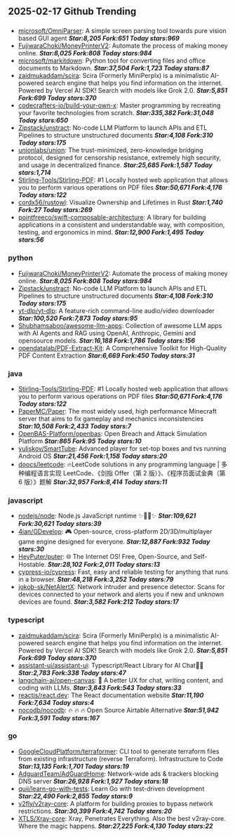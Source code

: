 ## 2025-02-17 Github Trending

### 
* [microsoft/OmniParser](https://github.com/microsoft/OmniParser): A simple screen parsing tool towards pure vision based GUI agent ***Star:8,205 Fork:651 Today stars:969***
* [FujiwaraChoki/MoneyPrinterV2](https://github.com/FujiwaraChoki/MoneyPrinterV2): Automate the process of making money online. ***Star:8,025 Fork:808 Today stars:984***
* [microsoft/markitdown](https://github.com/microsoft/markitdown): Python tool for converting files and office documents to Markdown. ***Star:37,504 Fork:1,723 Today stars:87***
* [zaidmukaddam/scira](https://github.com/zaidmukaddam/scira): Scira (Formerly MiniPerplx) is a minimalistic AI-powered search engine that helps you find information on the internet. Powered by Vercel AI SDK! Search with models like Grok 2.0. ***Star:5,851 Fork:699 Today stars:370***
* [codecrafters-io/build-your-own-x](https://github.com/codecrafters-io/build-your-own-x): Master programming by recreating your favorite technologies from scratch. ***Star:335,382 Fork:31,048 Today stars:650***
* [Zipstack/unstract](https://github.com/Zipstack/unstract): No-code LLM Platform to launch APIs and ETL Pipelines to structure unstructured documents ***Star:4,108 Fork:310 Today stars:175***
* [unionlabs/union](https://github.com/unionlabs/union): The trust-minimized, zero-knowledge bridging protocol, designed for censorship resistance, extremely high security, and usage in decentralized finance. ***Star:25,685 Fork:1,587 Today stars:1,714***
* [Stirling-Tools/Stirling-PDF](https://github.com/Stirling-Tools/Stirling-PDF): #1 Locally hosted web application that allows you to perform various operations on PDF files ***Star:50,671 Fork:4,176 Today stars:122***
* [cordx56/rustowl](https://github.com/cordx56/rustowl): Visualize Ownership and Lifetimes in Rust ***Star:1,740 Fork:27 Today stars:269***
* [pointfreeco/swift-composable-architecture](https://github.com/pointfreeco/swift-composable-architecture): A library for building applications in a consistent and understandable way, with composition, testing, and ergonomics in mind. ***Star:12,900 Fork:1,495 Today stars:56***

### python
* [FujiwaraChoki/MoneyPrinterV2](https://github.com/FujiwaraChoki/MoneyPrinterV2): Automate the process of making money online. ***Star:8,025 Fork:808 Today stars:984***
* [Zipstack/unstract](https://github.com/Zipstack/unstract): No-code LLM Platform to launch APIs and ETL Pipelines to structure unstructured documents ***Star:4,108 Fork:310 Today stars:175***
* [yt-dlp/yt-dlp](https://github.com/yt-dlp/yt-dlp): A feature-rich command-line audio/video downloader ***Star:100,520 Fork:7,873 Today stars:95***
* [Shubhamsaboo/awesome-llm-apps](https://github.com/Shubhamsaboo/awesome-llm-apps): Collection of awesome LLM apps with AI Agents and RAG using OpenAI, Anthropic, Gemini and opensource models. ***Star:16,188 Fork:1,786 Today stars:156***
* [opendatalab/PDF-Extract-Kit](https://github.com/opendatalab/PDF-Extract-Kit): A Comprehensive Toolkit for High-Quality PDF Content Extraction ***Star:6,669 Fork:450 Today stars:31***

### java
* [Stirling-Tools/Stirling-PDF](https://github.com/Stirling-Tools/Stirling-PDF): #1 Locally hosted web application that allows you to perform various operations on PDF files ***Star:50,671 Fork:4,176 Today stars:122***
* [PaperMC/Paper](https://github.com/PaperMC/Paper): The most widely used, high performance Minecraft server that aims to fix gameplay and mechanics inconsistencies ***Star:10,508 Fork:2,433 Today stars:7***
* [OpenBAS-Platform/openbas](https://github.com/OpenBAS-Platform/openbas): Open Breach and Attack Simulation Platform ***Star:865 Fork:95 Today stars:10***
* [yuliskov/SmartTube](https://github.com/yuliskov/SmartTube): Advanced player for set-top boxes and tvs running Android OS ***Star:21,456 Fork:1,158 Today stars:20***
* [doocs/leetcode](https://github.com/doocs/leetcode): 🔥LeetCode solutions in any programming language | 多种编程语言实现 LeetCode、《剑指 Offer（第 2 版）》、《程序员面试金典（第 6 版）》题解 ***Star:32,957 Fork:8,414 Today stars:11***

### javascript
* [nodejs/node](https://github.com/nodejs/node): Node.js JavaScript runtime ✨🐢🚀✨ ***Star:109,621 Fork:30,621 Today stars:39***
* [4ian/GDevelop](https://github.com/4ian/GDevelop): 🎮 Open-source, cross-platform 2D/3D/multiplayer game engine designed for everyone. ***Star:12,887 Fork:932 Today stars:30***
* [HeyPuter/puter](https://github.com/HeyPuter/puter): 🌐 The Internet OS! Free, Open-Source, and Self-Hostable. ***Star:28,102 Fork:2,011 Today stars:13***
* [cypress-io/cypress](https://github.com/cypress-io/cypress): Fast, easy and reliable testing for anything that runs in a browser. ***Star:48,218 Fork:3,252 Today stars:79***
* [jokob-sk/NetAlertX](https://github.com/jokob-sk/NetAlertX): Network intruder and presence detector. Scans for devices connected to your network and alerts you if new and unknown devices are found. ***Star:3,582 Fork:212 Today stars:17***

### typescript
* [zaidmukaddam/scira](https://github.com/zaidmukaddam/scira): Scira (Formerly MiniPerplx) is a minimalistic AI-powered search engine that helps you find information on the internet. Powered by Vercel AI SDK! Search with models like Grok 2.0. ***Star:5,851 Fork:699 Today stars:370***
* [assistant-ui/assistant-ui](https://github.com/assistant-ui/assistant-ui): Typescript/React Library for AI Chat💬🚀 ***Star:2,783 Fork:338 Today stars:47***
* [langchain-ai/open-canvas](https://github.com/langchain-ai/open-canvas): 📃 A better UX for chat, writing content, and coding with LLMs. ***Star:3,843 Fork:543 Today stars:33***
* [reactjs/react.dev](https://github.com/reactjs/react.dev): The React documentation website ***Star:11,190 Fork:7,634 Today stars:4***
* [nocodb/nocodb](https://github.com/nocodb/nocodb): 🔥 🔥 🔥 Open Source Airtable Alternative ***Star:51,942 Fork:3,591 Today stars:167***

### go
* [GoogleCloudPlatform/terraformer](https://github.com/GoogleCloudPlatform/terraformer): CLI tool to generate terraform files from existing infrastructure (reverse Terraform). Infrastructure to Code ***Star:13,135 Fork:1,701 Today stars:19***
* [AdguardTeam/AdGuardHome](https://github.com/AdguardTeam/AdGuardHome): Network-wide ads & trackers blocking DNS server ***Star:26,928 Fork:1,927 Today stars:18***
* [quii/learn-go-with-tests](https://github.com/quii/learn-go-with-tests): Learn Go with test-driven development ***Star:22,490 Fork:2,855 Today stars:9***
* [v2fly/v2ray-core](https://github.com/v2fly/v2ray-core): A platform for building proxies to bypass network restrictions. ***Star:30,399 Fork:4,742 Today stars:20***
* [XTLS/Xray-core](https://github.com/XTLS/Xray-core): Xray, Penetrates Everything. Also the best v2ray-core. Where the magic happens. ***Star:27,225 Fork:4,130 Today stars:22***
